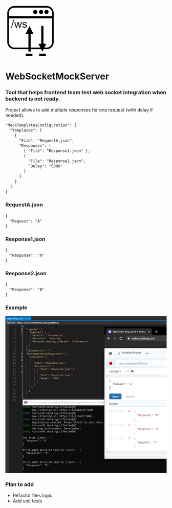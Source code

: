 ![WebSocketMockServer](logo.PNG)
# WebSocketMockServer

### Tool that helps frontend team test web socket integration when backend is not ready.

Project allows to add multiple responses for one request (with delay if needed).

```
"MockTemplatesConfiguration": {
  "Templates": [
    {
      "File": "RequestA.json",
      "Responses": [
        { "File": "Response1.json" },
        {
          "File": "Response2.json",
          "Delay": "5000"
        }
      ]
    }
  ]
}
```

### RequestA.json

```
{
  "Request": "A"
}
```

### Response1.json

```
{
  "Response": "A"
}
```

### Response2.json

```
{
  "Response": "B"
}
```

### Example

![example image](ExampleImage.PNG)

### Plan to add
* Refactor files logic
* Add unit tests
